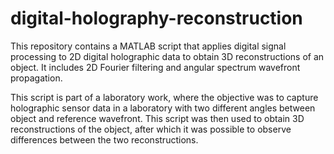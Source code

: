 # digital-holography-reconstruction
This repository contains a MATLAB script that applies digital signal processing to 2D digital holographic data to obtain 3D reconstructions of an object. It includes 2D Fourier filtering and angular spectrum wavefront propagation.

This script is part of a laboratory work, where the objective was to capture holographic sensor data in a laboratory with two different angles between object and reference wavefront. This script was then used to obtain 3D reconstructions of the object, after which it was possible to observe differences between the two reconstructions.
